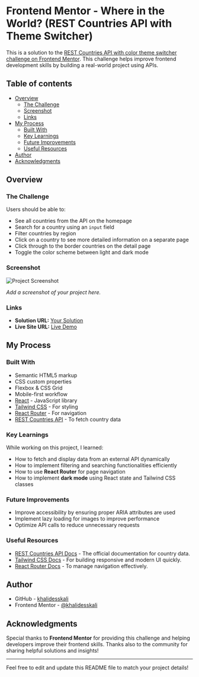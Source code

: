 # Frontend Mentor - Where in the World? (REST Countries API with Theme Switcher)

This is a solution to the [REST Countries API with color theme switcher challenge on Frontend Mentor](https://www.frontendmentor.io/challenges/rest-countries-api-with-color-theme-switcher-5cacc469fec04111f7b848ca). This challenge helps improve frontend development skills by building a real-world project using APIs.

## Table of contents

- [Overview](#overview)
  - [The Challenge](#the-challenge)
  - [Screenshot](#screenshot)
  - [Links](#links)
- [My Process](#my-process)
  - [Built With](#built-with)
  - [Key Learnings](#key-learnings)
  - [Future Improvements](#future-improvements)
  - [Useful Resources](#useful-resources)
- [Author](#author)
- [Acknowledgments](#acknowledgments)

## Overview

### The Challenge

Users should be able to:

- See all countries from the API on the homepage
- Search for a country using an `input` field
- Filter countries by region
- Click on a country to see more detailed information on a separate page
- Click through to the border countries on the detail page
- Toggle the color scheme between light and dark mode

### Screenshot

![Project Screenshot](./screenshot.jpg)

_Add a screenshot of your project here._

### Links

- **Solution URL:** [Your Solution](https://your-solution-url.com)
- **Live Site URL:** [Live Demo](https://your-live-site-url.com)

## My Process

### Built With

- Semantic HTML5 markup
- CSS custom properties
- Flexbox & CSS Grid
- Mobile-first workflow
- [React](https://reactjs.org/) - JavaScript library
- [Tailwind CSS](https://tailwindcss.com/) - For styling
- [React Router](https://reactrouter.com/) - For navigation
- [REST Countries API](https://restcountries.com/) - To fetch country data

### Key Learnings

While working on this project, I learned:

- How to fetch and display data from an external API dynamically
- How to implement filtering and searching functionalities efficiently
- How to use **React Router** for page navigation
- How to implement **dark mode** using React state and Tailwind CSS classes

### Future Improvements

- Improve accessibility by ensuring proper ARIA attributes are used
- Implement lazy loading for images to improve performance
- Optimize API calls to reduce unnecessary requests

### Useful Resources

- [REST Countries API Docs](https://restcountries.com/) - The official documentation for country data.
- [Tailwind CSS Docs](https://tailwindcss.com/docs) - For building responsive and modern UI quickly.
- [React Router Docs](https://reactrouter.com/en/main) - To manage navigation effectively.

## Author

- GitHub - [khalidesskali](https://github.com/khalidesskali)
- Frontend Mentor - [@khalidesskali](https://www.frontendmentor.io/profile/khalidesskali)

## Acknowledgments

Special thanks to **Frontend Mentor** for providing this challenge and helping developers improve their frontend skills. Thanks also to the community for sharing helpful solutions and insights!

---

Feel free to edit and update this README file to match your project details!
